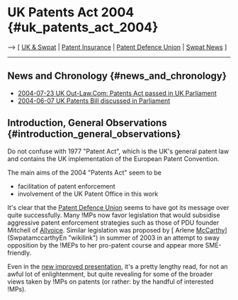 # UK Patents Act 2004 {#uk_patents_act_2004}

\--\> \[ [ UK & Swpat](SwpatukEn "wikilink") \| [ Patent
Insurance](PatinsEn "wikilink") \| [ Patent Defence
Union](PatentDefenceUnionEn "wikilink") \| [ Swpat
News](SwpatcninoEn "wikilink") \]

------------------------------------------------------------------------

## News and Chronology {#news_and_chronology}

-   [2004-07-23 UK Out-Law.Com: Patents Act passed in UK
    Parliament](http://www.out-law.com/php/page.php?page_id=patentsactpassedi1090577573&area=news "wikilink")
-   [ 2004-06-07 UK Patents Bill discussed in
    Parliament](UkParl040607En "wikilink")

## Introduction, General Observations {#introduction_general_observations}

Do not confuse with 1977 \"Patent Act\", which is the UK\'s general
patent law and contains the UK implementation of the European Patent
Convention.

The main aims of the 2004 \"Patents Act\" seem to be

-   facilitation of patent enforcement
-   involvement of the UK Patent Office in this work

It\'s clear that the [ Patent Defence
Union](PatentDefenceUnionEn "wikilink") seems to have got its message
over quite successfully. Many !MPs now favor legislation that would
subsidise aggressive patent enforcement strategies such as those of PDU
founder Mitchell of [ Allvoice](SwxaiAllvoiceEn "wikilink"). Similar
legislation was proposed by [ Arlene
[McCarthy](McCarthy "wikilink")](SwpatamccarthyEn "wikilink") in summer
of 2003 in an attempt to sway opposition by the !MEPs to her pro-patent
course and appear more SME-friendly.

Even in the [new improved
presentation](http://www.theyworkforyou.com/debates/?id=2004-06-07.39.0 "wikilink"),
it\'s a pretty lengthy read, for not an awful lot of enlightenment, but
quite revealing for some of the broader views taken by !MPs on patents
(or rather: by the handful of interested !MPs).
